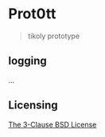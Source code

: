 # Prot0tt
> tikoly prototype

## logging
...

## Licensing

[The 3-Clause BSD License](https://opensource.org/licenses/BSD-3-Clause)
